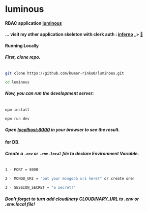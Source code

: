 # luminous

####  RBAC application [luminous](https://luminous-beta.vercel.app)
####  ... visit my other application skeleton with clerk auth : [inferno](https://infer-no.vercel.app) _> [🚀](https://infer-no.vercel.app)

#### Running Locally

##### First, clone repo.
```bash

git clone https://github.com/kumar-rinku0/luminous.git

cd luminous

```

##### Now, you can run the development server:

```bash

npm install

npm run dev

```

##### Open [localhost:8000](http://localhost:8000) in your browser to see the result.


#### for DB.

##### Create a ``` .env ``` or ``` .env.local ``` file to declare Environment Variable.

```bash

1 - PORT = 8000

2 - MONGO_URI = "put your mongodb uri here!" or create one!

3 - SESSION_SECRET = "a secret!"

```

##### Don't forget to turn add cloudinary CLOUDINARY_URL to .env or .env.local file!
